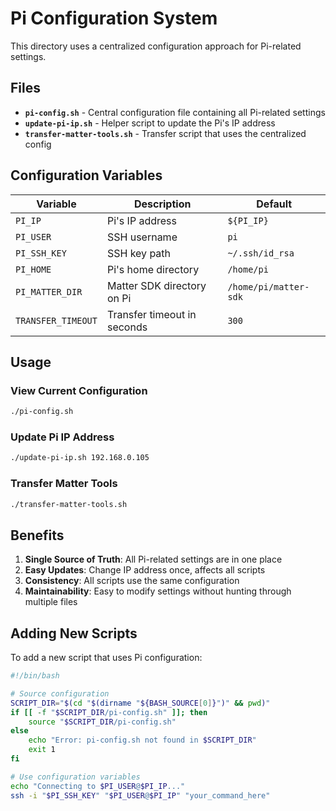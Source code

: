 # Pi Configuration System

This directory uses a centralized configuration approach for Pi-related settings.

## Files

- **`pi-config.sh`** - Central configuration file containing all Pi-related settings
- **`update-pi-ip.sh`** - Helper script to update the Pi's IP address
- **`transfer-matter-tools.sh`** - Transfer script that uses the centralized config

## Configuration Variables

| Variable | Description | Default |
|----------|-------------|---------|
| `PI_IP` | Pi's IP address | `${PI_IP}` |
| `PI_USER` | SSH username | `pi` |
| `PI_SSH_KEY` | SSH key path | `~/.ssh/id_rsa` |
| `PI_HOME` | Pi's home directory | `/home/pi` |
| `PI_MATTER_DIR` | Matter SDK directory on Pi | `/home/pi/matter-sdk` |
| `TRANSFER_TIMEOUT` | Transfer timeout in seconds | `300` |

## Usage

### View Current Configuration
```bash
./pi-config.sh
```

### Update Pi IP Address
```bash
./update-pi-ip.sh 192.168.0.105
```

### Transfer Matter Tools
```bash
./transfer-matter-tools.sh
```

## Benefits

1. **Single Source of Truth**: All Pi-related settings are in one place
2. **Easy Updates**: Change IP address once, affects all scripts
3. **Consistency**: All scripts use the same configuration
4. **Maintainability**: Easy to modify settings without hunting through multiple files

## Adding New Scripts

To add a new script that uses Pi configuration:

```bash
#!/bin/bash

# Source configuration
SCRIPT_DIR="$(cd "$(dirname "${BASH_SOURCE[0]}")" && pwd)"
if [[ -f "$SCRIPT_DIR/pi-config.sh" ]]; then
    source "$SCRIPT_DIR/pi-config.sh"
else
    echo "Error: pi-config.sh not found in $SCRIPT_DIR"
    exit 1
fi

# Use configuration variables
echo "Connecting to $PI_USER@$PI_IP..."
ssh -i "$PI_SSH_KEY" "$PI_USER@$PI_IP" "your_command_here"
``` 